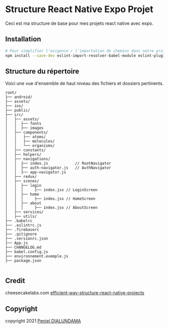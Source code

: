 # **Structure React Native Expo Projet**

Ceci est ma structure de base pour mes projets react native avec expo.

## **Installation**

```bash
# Pour simplifier l'exigence / l'importation de chemins dans notre projet, nous devons configurer des alias de répertoire. Alors il faut installer les packages suivants:
npm install --save-dev eslint-import-resolver-babel-module eslint-plugin-import babel-plugin-module-resolver

```

## Structure du répertoire
Voici une vue d'ensemble de haut niveau des fichiers et dossiers pertinents.
```
root/
├── android/
├── assets/
├── ios/
├── public/
├── src/
│   ├── assets/
│   │  ├── fonts
│   │  ├── images
│   ├── components/
│   │   ├── atoms/
│   │   ├── molecules/
│   │   └── organisms/
│   ├── constants/
│   ├── helpers/
│   ├── navigations/
│   │  ├── index.js            // RootNavigator
│   │  ├── auth-navigator.js   // AuthNavigator
│   │  ├── app-navigator.js 
│   ├── redux/
│   ├── scenes/
│   │  ├── login
│   │  │	 ├── index.jsx // LoginScreen
│   │  ├── home
│   │  │	 ├── index.jsx // HomeScreen
│   │  ├── about
│   │  │	 ├── index.jsx // AboutScreen
│   ├── services/
│   ├── utils/
├── .babelrc
├── .eslintrc.js
├── .firebaserc
├── .gitignore
├── .versionrc.json
├── App.js
├── CHANGELOG.md
├── babel.config.js
├── environnement.exemple.js
├── package.json


```

## **Credit**
cheesecakelabs.com [efficient-way-structure-react-native-projects](https://cheesecakelabs.com/blog/efficient-way-structure-react-native-projects/)

## **Copyright**
copyright 2021 [Peniel DIALUNDAMA](https://penieldialu.carrd.co/)
